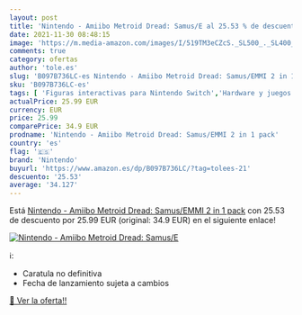 ```yaml
---
layout: post
title: 'Nintendo - Amiibo Metroid Dread: Samus/E al 25.53 % de descuento'
date: 2021-11-30 08:48:15
image: 'https://m.media-amazon.com/images/I/519TM3eCZcS._SL500_._SL400_.jpg'
comments: true
category: ofertas
author: 'tole.es'
slug: 'B097B736LC-es Nintendo - Amiibo Metroid Dread: Samus/EMMI 2 in 1 pack'
sku: 'B097B736LC-es'
tags: [ 'Figuras interactivas para Nintendo Switch','Hardware y juegos para Nintendo Switch','Videojuegos','nintendo', ]
actualPrice: 25.99 EUR
currency: EUR
price: 25.99
comparePrice: 34.9 EUR
prodname: 'Nintendo - Amiibo Metroid Dread: Samus/EMMI 2 in 1 pack'
country: 'es'
flag: '🇪🇸'
brand: 'Nintendo'
buyurl: 'https://www.amazon.es/dp/B097B736LC/?tag=tolees-21'
descuento: '25.53'
average: '34.127'
---
```


Está [Nintendo - Amiibo Metroid Dread: Samus/EMMI 2 in 1 pack](https://www.amazon.es/dp/B097B736LC/?tag=tolees-21) con 25.53 de descuento por 25.99 EUR (original: 34.9 EUR) en el siguiente enlace!

[![Nintendo - Amiibo Metroid Dread: Samus/E](https://m.media-amazon.com/images/I/519TM3eCZcS._SL500_._SL400_.jpg)](https://www.amazon.es/dp/B097B736LC/?tag=tolees-21)

ℹ️:

- Caratula no definitiva
- Fecha de lanzamiento sujeta a cambios

[🛒 Ver la oferta!!](https://www.amazon.es/dp/B097B736LC/?tag=tolees-21)
